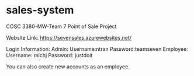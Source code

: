 # sales-system
COSC 3380-MW-Team 7
Point of Sale Project

Website Link: https://sevensales.azurewebsites.net/

Login Information:
Admin:
Username:ntran
Password:teamseven
Employee:
Username: michj
Password: justdoit 

You can also create new accounts as an employee.
